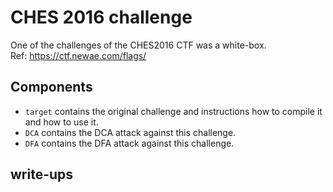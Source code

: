 # CHES 2016 challenge

One of the challenges of the CHES2016 CTF was a white-box.  
Ref: https://ctf.newae.com/flags/

Components
----------

* `target` contains the original challenge and instructions how to compile it and how to use it.
* `DCA` contains the DCA attack against this challenge.
* `DFA` contains the DFA attack against this challenge.

write-ups
---------

